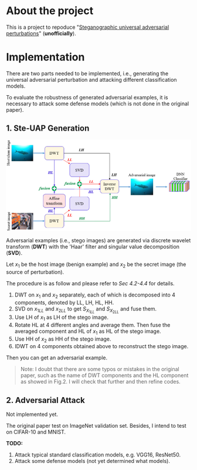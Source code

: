 # About the project
This is a project to repoduce "[Steganographic universal adversarial perturbations](https://www.sciencedirect.com/science/article/pii/S016786552030146X)" (**unofficially**).

# Implementation
There are two parts needed to be implemented, i.e., generating the universal adversarial perturbation and attacking different classification models.

To evaluate the robustness of generated adversarial examples, it is necessary to attack some defense models (which is not done in the original paper).

## 1. Ste-UAP Generation
![Pipeline](https://github.com/xiangyh9988/Image-Hosting/blob/main/imgs/image-20201227153444844.png?raw=true)

Adversarial examples (i.e., stego images) are generated via discrete wavelet transform (**DWT**) with the 'Haar' filter and singular value decomposition (**SVD**).

Let $x_1$ be the host image (benign example) and $x_2$ be the secret image (the source of perturbation).

The procedure is as follow and please refer to *Sec 4.2-4.4* for details.

1. DWT on $x_1$ and $x_2$ separately, each of which is decomposed into 4 components, denoted by LL, LH, HL, HH.
2. SVD on $x_{1LL}$ and $x_{2LL}$ to get $S_{X_{1LL}}$ and $S_{X_{2LL}}$ and fuse them.
3. Use LH of $x_1$ as LH of the stego image.
4. Rotate HL at 4 different angles and average them. Then fuse the averaged component and HL of $x_1$ as HL of the stego image.
5. Use HH of $x_2$ as HH of the stego image.
6. IDWT on 4 components obtained above to reconstruct the stego image.

Then you can get an adversarial example.
> Note: I doubt that there are some typos or mistakes in the original paper, such as the name of DWT components and the HL component as showed in Fig.2. I will check that further and then refine codes.

## 2. Adversarial Attack
Not implemented yet. 

The original paper test on ImageNet validation set. Besides, I intend to test on CIFAR-10 and MNIST. 

**TODO:**

1. Attack typical standard classification models, e.g. VGG16, ResNet50.
2. Attack some defense models (not yet determined what models).